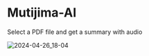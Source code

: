 # Mutijima-AI

Select a PDF file and get a summary with audio

![2024-04-26_18-04](https://github.com/chanceDira/usher-ai/assets/67952319/7a869234-65e5-492c-a86c-e51776f81327)
